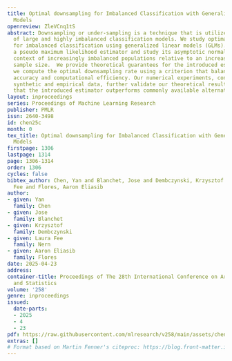 ```yaml
---
title: Optimal downsampling for Imbalanced Classification with Generalized Linear
  Models
openreview: ZleVCnq1tS
abstract: Downsampling or under-sampling is a technique that is utilized in the context
  of large and highly imbalanced classification models. We study optimal downsampling
  for imbalanced classification using generalized linear models (GLMs). We propose
  a pseudo maximum likelihood estimator and study its asymptotic normality in the
  context of increasingly imbalanced populations relative to an increasingly large
  sample size.  We provide theoretical guarantees for the introduced estimator. Additionally,
  we compute the optimal downsampling rate using a criterion that balances statistical
  accuracy and computational efficiency. Our numerical experiments, conducted on both
  synthetic and empirical data, further validate our theoretical results, and demonstrate
  that the introduced estimator outperforms commonly available alternatives.
layout: inproceedings
series: Proceedings of Machine Learning Research
publisher: PMLR
issn: 2640-3498
id: chen25c
month: 0
tex_title: Optimal downsampling for Imbalanced Classification with Generalized Linear
  Models
firstpage: 1306
lastpage: 1314
page: 1306-1314
order: 1306
cycles: false
bibtex_author: Chen, Yan and Blanchet, Jose and Dembczynski, Krzysztof and Nern, Laura
  Fee and Flores, Aaron Eliasib
author:
- given: Yan
  family: Chen
- given: Jose
  family: Blanchet
- given: Krzysztof
  family: Dembczynski
- given: Laura Fee
  family: Nern
- given: Aaron Eliasib
  family: Flores
date: 2025-04-23
address:
container-title: Proceedings of The 28th International Conference on Artificial Intelligence
  and Statistics
volume: '258'
genre: inproceedings
issued:
  date-parts:
  - 2025
  - 4
  - 23
pdf: https://raw.githubusercontent.com/mlresearch/v258/main/assets/chen25c/chen25c.pdf
extras: []
# Format based on Martin Fenner's citeproc: https://blog.front-matter.io/posts/citeproc-yaml-for-bibliographies/
---
```


